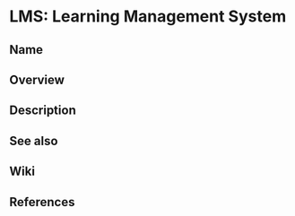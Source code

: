 # LMS: Learning Management System

## Name

## Overview

## Description

## See also

## Wiki

## References
